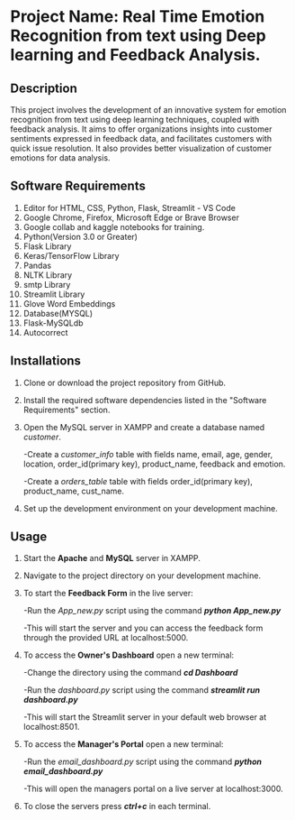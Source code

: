 
# Project Name: Real Time Emotion Recognition from text using Deep learning and Feedback Analysis.





## Description

This project involves the development of an innovative system for emotion recognition from text using deep learning techniques, coupled with feedback analysis. It aims to offer organizations insights into customer sentiments expressed in feedback data, and  facilitates customers with quick issue resolution. It also provides better visualization of customer emotions for data analysis.
## Software Requirements

1. Editor for HTML, CSS, Python, Flask, Streamlit - VS Code
2. Google Chrome, Firefox, Microsoft Edge or Brave Browser
3. Google collab and kaggle notebooks for training.
4. Python(Version 3.0 or Greater)
5. Flask Library
6. Keras/TensorFlow Library
7. Pandas
8. NLTK Library
9. smtp Library
10. Streamlit Library
11. Glove Word Embeddings
12. Database(MYSQL)
13. Flask-MySQLdb
14. Autocorrect
## Installations

1. Clone or download the project repository from GitHub.
2. Install the required software dependencies listed in the "Software Requirements" section.
3. Open the MySQL server in XAMPP and create a database named *customer*. 
    
    -Create a *customer_info* table with fields name, email, age, gender, location, order_id(primary key), product_name, feedback and emotion.

    -Create a *orders_table* table with fields order_id(primary key), product_name, cust_name.
3. Set up the development environment on your development machine.
## Usage

1. Start the **Apache** and **MySQL** server in XAMPP.
2. Navigate to the project directory on your development machine.
3. To start the **Feedback Form** in the live server:

    -Run the *App_new.py* script using the command ***python App_new.py***
    
    -This will start the server and you can access the feedback form through the provided URL at localhost:5000.
4. To access the **Owner's Dashboard** open a new terminal:

    -Change the directory using the command ***cd Dashboard***
    
    -Run the *dashboard.py* script using the command ***streamlit run dashboard.py***

    -This will start the Streamlit server in your default web browser at localhost:8501.
5. To access the **Manager's Portal** open a new terminal:

    -Run the *email_dashboard.py* script using the command ***python email_dashboard.py***

    -This will open the managers portal on a live server at localhost:3000.

6. To close the servers press ***ctrl+c*** in each terminal.